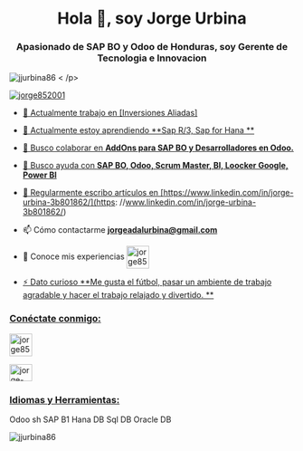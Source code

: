 <h1 align="center">Hola 👋, soy Jorge Urbina</h1>
<h3 align="center">Apasionado de SAP BO y Odoo de Honduras, soy Gerente de Tecnologia e Innovacion</h3>

<p align="left"> <img src="https://komarev.com/ghpvc/?username=jjurbina86&label=Profile%20views&color=0e75b6&style=flat" alt="jjurbina86" /> < /p>

<p align="left"> <a href="https://twitter.com/jorge852001" target="blank"><img src="https://img.shields.io/twitter/follow /jorge852001?logo=twitter&style=for-the-badge" alt="jorge852001" /> </p>

- 🔭 Actualmente trabajo en [Inversiones Aliadas]

- 🌱 Actualmente estoy aprendiendo **Sap R/3, Sap for Hana **

- 👯 Busco colaborar en **AddOns para SAP BO y Desarrolladores en Odoo.**

- 🤝 Busco ayuda con **SAP BO, Odoo, Scrum Master, BI, Loocker Google, Power BI**

- 📝 Regularmente escribo artículos en [https://www.linkedin.com/in/jorge-urbina-3b801862/](https: //www.linkedin.com/in/jorge-urbina-3b801862/)

- 📫 Cómo contactarme **jorgeadalurbina@gmail.com**

- 📄 Conoce mis experiencias  <a href="https://www.linkedin.com/in/jorge-urbina-hn/" target="blank"><img align="center" src="https://raw.githubusercontent.com/rahuldkjain/github-profile-readme-generator /master/src/images/icons/Social/linked-in-alt.svg" alt="jorge852001" height="40" width="40" />

- ⚡ Dato curioso **Me gusta el fútbol, ​​pasar un ambiente de trabajo agradable y hacer el trabajo relajado y divertido. **

<h3 align="left">Conéctate conmigo:</h3>
<p align="left">
<a href="https://twitter.com/jorge852001" target="blank"><img align="center" src="https://raw.githubusercontent.com/rahuldkjain/github-profile-readme-generator /master/src/images/icons/Social/twitter.svg" alt="jorge852001" height="40" width="40" />

<a href="https://linkedin.com/in /jorge-urbina-3b801862" target="blank"><img align="center" src="https://raw.githubusercontent.com/rahuldkjain/github-profile-readme-generator/master/src/images/icons /Social/linked-in-alt.svg" alt="jorge-urbina-3b801862" height="30" width="40" />
</p>

<h3 align="left">Idiomas y Herramientas:</h3>
<p align="left">
  <a>
  </a> 
  </p>

  Odoo sh
  SAP B1
  Hana DB
  Sql DB
  Oracle DB
  
<p><img align="center" src="https://github-readme-stats.vercel.app/api/top-langusername=jjurbina86&show_icons=true&locale=en&layout=compact" alt="jjurbina86" /> </p>
